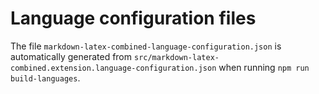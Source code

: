 # Language configuration files

The file `markdown-latex-combined-language-configuration.json` is automatically generated from `src/markdown-latex-combined.extension.language-configuration.json` when running `npm run build-languages`.
